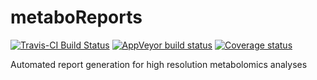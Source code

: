 # metaboReports

[![Travis-CI Build Status](https://travis-ci.org/jasenfinch/metaboReports.svg?branch=master)](https://travis-ci.org/jasenfinch/metaboReports)
[![AppVeyor build status](https://ci.appveyor.com/api/projects/status/github/jasenfinch/metaboReports?branch=master&svg=true)](https://ci.appveyor.com/project/jasenfinch/metaboReports)
[![Coverage status](https://codecov.io/gh/jasenfinch/metaboReports/branch/master/graph/badge.svg)](https://codecov.io/github/jasenfinch/metaboReports?branch=master)

Automated report generation for high resolution metabolomics analyses
